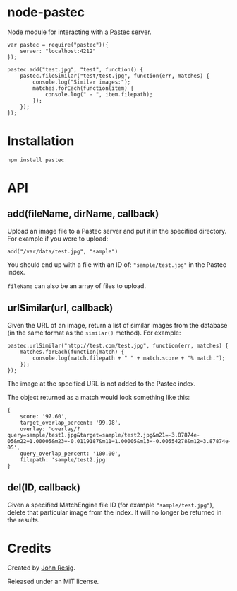 node-pastec
================

Node module for interacting with a [Pastec](http://pastec.io/) server.

    var pastec = require("pastec")({
        server: "localhost:4212"
    });

    pastec.add("test.jpg", "test", function() {
        pastec.fileSimilar("test/test.jpg", function(err, matches) {
            console.log("Similar images:");
            matches.forEach(function(item) {
                console.log(" - ", item.filepath);
            });
        });
    });

Installation
===

    npm install pastec

API
===

## add(fileName, dirName, callback)

Upload an image file to a Pastec server and put it in the specified directory. For example if you were to upload:

    add("/var/data/test.jpg", "sample")

You should end up with a file with an ID of: `"sample/test.jpg"` in the Pastec index.

`fileName` can also be an array of files to upload.

## urlSimilar(url, callback)

Given the URL of an image, return a list of similar images from the database (in the same format as the `similar()` method). For example:

    pastec.urlSimilar("http://test.com/test.jpg", function(err, matches) {
        matches.forEach(function(match) {
            console.log(match.filepath + " " + match.score + "% match.");
        });
    });

The image at the specified URL is not added to the Pastec index.

The object returned as a match would look something like this:

    {
        score: '97.60',
        target_overlap_percent: '99.98',
        overlay: 'overlay/?query=sample/test1.jpg&target=sample/test2.jpg&m21=-3.87874e-05&m22=1.00005&m23=-0.0119187&m11=1.00005&m13=-0.00554278&m12=3.87874e-05',
        query_overlap_percent: '100.00',
        filepath: 'sample/test2.jpg'
    }

## del(ID, callback)

Given a specified MatchEngine file ID (for example `"sample/test.jpg"`), delete that particular image from the index. It will no longer be returned in the results.


Credits
===

Created by [John Resig](http://ejohn.org/).

Released under an MIT license.
